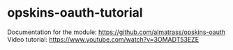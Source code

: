 # opskins-oauth-tutorial

Documentation for the module: https://github.com/almatrass/opskins-oauth
Video tutorial: https://www.youtube.com/watch?v=3OMADT53EZE